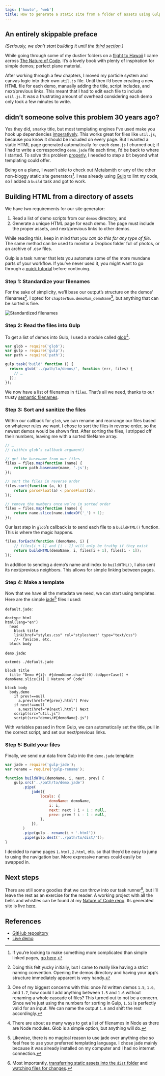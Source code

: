 ```yaml
---
tags: ['howto', 'web']
title: How to generate a static site from a folder of assets using Gulp
---
```


## An entirely skippable preface

_(Seriously, we don’t start building it until the [third section](#building-html-from-a-directory-of-assets).)_

While going through some of my dustier folders on a [flight to Hawaii](../the-pool-on-the-roof-must-have-a-leak/) I came across <a href="http://natureofcode.com/book/" rel="noopener noreferrer" target="_blank">The Nature of Code</a>. It’s a lovely book with plenty of inspiration for simple demos; perfect plane material.

After working through a few chapters, I moved my particle system and canvas logic into their own `util.js` file. Until then i’d been creating a new HTML file for each demo, manually adding the title, script includes, and next/previous links. This meant that I had to edit each file to include `util.js`. It was a frustrating amount of overhead considering each demo only took a few minutes to write.

## didn’t someone solve this problem 30 years ago?

Yes they did, snarky title, but most templating engines I’ve used make you hook up dependencies <a href="http://en.wikipedia.org/wiki/Imperative_programming" rel="noopener noreferrer" target="_blank">imperatively</a>. This works great for files like `util.js`, because you know it should be included on every page. But I wanted a static HTML page generated automatically for each `demo.js` I churned out; if I had to write a corresponding `demo.jade` file each time, i’d be back to where I started. To solve this problem <a href="http://en.wikipedia.org/wiki/Declarative_programming" rel="noopener noreferrer" target="_blank">properly</a>, I needed to step a bit beyond what templating could offer.

Being on a plane, I wasn’t able to check out <a href="http://www.metalsmith.io/" rel="noopener noreferrer" target="_blank">Metalsmith</a> or any of the other non-bloggy static site generators[^1]. I was already using <a href="http://gulpjs.com/" rel="noopener noreferrer" target="_blank">Gulp</a> to lint my code, so I added a `build` task and got to work.

## Building HTML from a directory of assets

We have two requirements for our site generator:

1.  Read a list of demo scripts from our `demos` directory, and
2.  Generate a unique HTML page for each demo. The page must include the proper assets, and next/previous links to other demos.

While reading this, keep in mind that _you can do this for any type of file_. The same method can be used to monitor a Dropbox folder full of photos, or an archive of .csv files.

Gulp is a task runner that lets you automate some of the more mundane parts of your workflow. If you’ve never used it, you might want to go through a <a href="http://markgoodyear.com/2014/01/getting-started-with-gulp/" rel="noopener noreferrer" target="_blank">quick tutorial</a> before continuing.

### Step 1: Standardize your filenames

For the sake of simplicity, we’ll base our output’s structure on the demos’ filenames[^2]. I opted for `chapterNum.demoNum_demoName`[^3], but anything that can be sorted is fine.

![Standardized filenames](../../../../../content/images/blog/standardized-filenames.png)

### Step 2: Read the files into Gulp

To get a list of demos into Gulp, I used a module called <a href="https://www.npmjs.com/package/glob" rel="noopener noreferrer" target="_blank">glob</a>[^4].

```javascript
var glob = require('glob');
var gulp = require('gulp');
var path = require('path');

gulp.task('build' function () {
  return glob('../path/to/demos/', function (err, files) {
    // …
  });
});
```

We now have a list of filenames in `files`. That’s all we need, thanks to our trusty [semantic filenames](#step-1-standardize-your-filenames).

### Step 3: Sort and sanitize the files

Within our callback for `glob`, we can rename and rearrange our files based on whatever rules we want. I chose to sort the files in reverse order, so the newest demos would be shown first. After sorting the files, I stripped off their numbers, leaving me with a sorted fileName array.

```javascript
// …
// (within glob’s callback argument)

// get the basename from our files
files = files.map(function (name) {
	return path.basename(name, '.js');
});

// sort the files in reverse order
files.sort(function (a, b) {
	return parseFloat(a) < parseFloat(b);
});

// remove the numbers once we’re in sorted order
files = files.map(function (name) {
	return name.slice(name.indexOf('_') + 1);
});
```

Our last step in `glob`’s callback is to send each file to a `buildHTML()` function. This is where the magic happens.

```javascript
files.forEach(function (demoName, i) {
	// files[i + 1] and [i - 1] will only be truthy if they exist
	return buildHTML(demoName, i, files[i + 1], files[i - 1]);
});
```

In addition to sending a demo’s name and index to `buildHTML()`, I also sent its next/previous neighbors. This allows for simple linking between pages.

### Step 4: Make a template

Now that we have all the metadata we need, we can start using templates. Here are the simple <a href="http://jade-lang.com/" rel="noopener noreferrer" target="_blank">jade</a>[^5] files I used:

`default.jade`:

```markup
doctype html
html(lang="en")
  head
    block title
    link(href="styles.css" rel="stylesheet" type="text/css")
    //- favicon, etc.
  block body
```

`demo.jade`:

```markup
extends ./default.jade

block title
  title "Demo #{i}: #{demoName.charAt(0).toUpperCase() + demoName.slice(1)} | Nature of Code"

block body
  body.demo
    if prev!==null
      a.prev(href="#{prev}.html") Prev
    if next!==null
      a.next(href="#{next}.html") Next
    script(src="util.js")
    script(src="demos/#{demoName}.js")
```

With variables passed in from Gulp, we can automatically set the title, pull in the correct script, and set our next/previous links.

### Step 5: Build your files

Finally, we send our data from Gulp into the `demo.jade` template:

```javascript
var jade = require('gulp-jade');
var rename = require('gulp-rename');

function buildHTML(demoName, i, next, prev) {
	gulp.src('../path/to/demo.jade')
		.pipe(
			jade({
				locals: {
					demoName: demoName,
					i: i,
					next: next ? i + 1 : null,
					prev: prev ? i - 1 : null,
				},
			}),
		)
		.pipe(gulp - rename(i + '.html'))
		.pipe(gulp.dest('../path/to/dist/'));
}
```

I decided to name pages `1.html`, `2.html`, etc. so that they’d be easy to jump to using the navigation bar. More expressive names could easily be swapped in.

## Next steps

There are still some goodies that we can throw into our task runner[^6], but I’ll leave the rest as an exercise for the reader. A working project with all the bells and whistles can be found at my <a href="https://github.com/rileyjshaw/nature-of-code" rel="noopener noreferrer" target="_blank">Nature of Code repo</a>. Its generated site is live <a href="http://rileyjshaw.com/nature-of-code/" rel="noopener noreferrer" target="_blank">here</a>.

## References

- <a href="https://github.com/rileyjshaw/nature-of-code/" rel="noopener noreferrer" target="_blank">GitHub repository</a>
- <a href="http://rileyjshaw.com/nature-of-code/" rel="noopener noreferrer" target="_blank">Live demo</a>

[^1]: If you’re looking to make something more complicated than simple linked pages, <a href="https://www.staticgen.com/" rel="noopener noreferrer" target="_blank">go here</a>.

[^2]: Doing this felt yucky initially, but I came to really like having a strict naming convention. Opening the demos directory and having your app’s structure immediately apparent is very handy.

[^3]: One of my biggest concerns with this: once i’d written demos `1.5`, `1.6`, and `1.7`, how could I add anything between `1.5` and `1.6` without renaming a whole cascade of files? This turned out to not be a concern. Since we’re just using the numbers for sorting in Gulp, `1.51` is perfectly valid for an input. We can name the output `1.6` and shift the rest accordingly.

[^4]: There are about as many ways to get a list of filenames in Node as there are Node modules. Glob is a simple option, but anything will do.

[^5]: Likewise, there is no magical reason to use jade over anything else so feel free to use your preferred templating language. I chose jade mainly because it was already installed on my computer and I had no internet connection.

[^6]: Most importantly, <a href="https://github.com/rileyjshaw/nature-of-code/blob/0d70ea473eca2267d5c8413c3a7f2bd8e79b806b/gulpfile.js#L87" rel="noopener noreferrer" target="_blank">transferring static assets into the `dist` folder</a> and <a href="https://github.com/rileyjshaw/nature-of-code/blob/0d70ea473eca2267d5c8413c3a7f2bd8e79b806b/gulpfile.js#L98" rel="noopener noreferrer" target="_blank">watching files for changes</a>.
